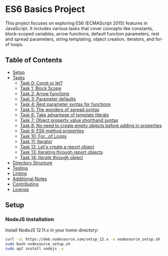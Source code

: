 # ES6 Basics Project

This project focuses on exploring ES6 (ECMAScript 2015) features in JavaScript. It includes various tasks that cover concepts like constants, block-scoped variables, arrow functions, default function parameters, rest and spread parameters, string templating, object creation, iterators, and for-of loops.

## Table of Contents

- [Setup](#setup)
- [Tasks](#tasks)
  - [Task 0: Const or let?](#task-0-const-or-let)
  - [Task 1: Block Scope](#task-1-block-scope)
  - [Task 2: Arrow functions](#task-2-arrow-functions)
  - [Task 3: Parameter defaults](#task-3-parameter-defaults)
  - [Task 4: Rest parameter syntax for functions](#task-4-rest-parameter-syntax-for-functions)
  - [Task 5: The wonders of spread syntax](#task-5-the-wonders-of-spread-syntax)
  - [Task 6: Take advantage of template literals](#task-6-take-advantage-of-template-literals)
  - [Task 7: Object property value shorthand syntax](#task-7-object-property-value-shorthand-syntax)
  - [Task 8: No need to create empty objects before adding in properties](#task-8-no-need-to-create-empty-objects-before-adding-in-properties)
  - [Task 9: ES6 method properties](#task-9-es6-method-properties)
  - [Task 10: For...of Loops](#task-10-forof-loops)
  - [Task 11: Iterator](#task-11-iterator)
  - [Task 12: Let's create a report object](#task-12-lets-create-a-report-object)
  - [Task 13: Iterating through report objects](#task-13-iterating-through-report-objects)
  - [Task 14: Iterate through object](#task-14-iterate-through-object)
- [Directory Structure](#directory-structure)
- [Testing](#testing)
- [Linting](#linting)
- [Additional Notes](#additional-notes)
- [Contributing](#contributing)
- [License](#license)

## Setup

### NodeJS Installation

Install NodeJS 12.11.x in your home directory:

```bash
curl -sL https://deb.nodesource.com/setup_12.x -o nodesource_setup.sh
sudo bash nodesource_setup.sh
sudo apt install nodejs -y


